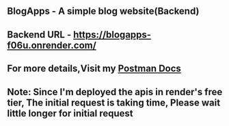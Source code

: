 ## BlogApps - A simple blog website(Backend)

## Backend URL - https://blogapps-f06u.onrender.com/
## For more details,Visit my [Postman Docs](https://documenter.getpostman.com/view/26860332/2sAYBd6nQg)
## Note: Since I'm deployed the apis in render's free tier, The initial request is taking time, Please wait little longer for initial request
